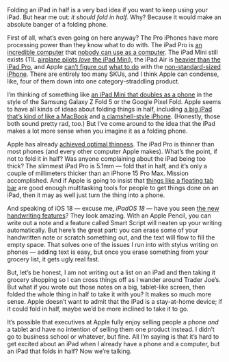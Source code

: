 Folding an iPad in half is a very bad idea if you want to keep using your iPad. But hear me out: *it should fold in half.* Why? Because it would make an absolute banger of a folding phone.

First of all, what’s even going on here anyway? The Pro iPhones have more processing power than they know what to do with. The iPad Pro is [an incredible computer](/24155440/apple-ipad-pro-2024-review) that [nobody can use as a computer](/2024/6/9/24169016/apple-ipad-pro-ipados-18-wwdc-ai-features). The iPad Mini still exists (TIL [airplane pilots *love* the iPad Mini](https://ipadpilotnews.com/2021/09/pilot-report-flying-with-the-new-ipad-mini-6/)), the iPad Air is [heavier than the iPad Pro](/2024/5/7/24151193/apple-ipad-air-ipad-pro-weight), and Apple [can’t figure out](/2020/10/14/21515399/iphone-12-mini-phone-waiting-small-phone-smartphones) [what to do](/2023/9/12/23868428/iphone-13-mini-lineup-discontinued-apple-event) with the [non-standard-sized iPhone](/23387809/apple-iphone-14-plus-review-screen-battery-camera-price). There are entirely too many SKUs, and I think Apple can condense, like, four of them down into one category-straddling product.

I’m thinking of something like [an iPad Mini that doubles as a phone](/2021/3/1/22307677/folding-iphone-rumors-screen-size-kuo) in the style of the Samsung Galaxy Z Fold 5 or the Google Pixel Fold. Apple seems to have all kinds of ideas about folding things in half, including [a big iPad that’s kind of like a MacBook](/2022/2/27/22953546/apple-reportedly-working-device-foldable-20-inch-display-rumors) and [a clamshell-style iPhone](/2024/2/7/24064617/apple-foldable-iphone-ipad-rumor-z-flip-5). (Honestly, those both sound pretty rad, too.) But I’ve come around to the idea that the iPad makes a lot more sense when you imagine it as a folding phone.

Apple has already [achieved optimal thinness](/24151128/apple-ipad-pro-2024-hands-on). The iPad Pro is thinner than most phones (and every other computer Apple makes). What’s the point, if not to fold it in half? Was anyone complaining about the iPad being too thick? The slimmest iPad Pro is 5.1mm — fold that in half, and it’s only a couple of millimeters thicker than an iPhone 15 Pro Max. Mission accomplished. And if Apple is going to insist that [things like a floating tab bar](/2024/6/10/24140821/apple-ipados-18-features-updates-apps-wwdc-2024) are good enough multitasking tools for people to get things done on an iPad, then it may as well just turn the thing into a phone.

And speaking of iOS 18 — excuse me, *iPadOS 18 —* have you seen [the new handwriting features](https://www.tiktok.com/@verge/video/7378967939065842990)? They look amazing. With an Apple Pencil, you can write out a note and a feature called Smart Script will neaten up your writing automatically. But here’s the great part: you can erase some of your handwritten note or scratch something out, and the text will flow to fill the empty space. That solves one of the issues I run into with stylus writing on phones — adding text is easy, but once you erase something from your grocery list, it gets ugly real fast.

But, let’s be honest, I am not writing out a list on an iPad and then taking it grocery shopping so I can cross things off as I wander around Trader Joe’s. But what if you wrote out those notes on a big, tablet-like screen, then folded the whole thing in half to take it with you? It makes so much more sense. Apple doesn’t want to admit that the iPad is a stay-at-home device; if it could fold in half, maybe we’d be more inclined to take it to go.

It’s possible that executives at Apple fully enjoy selling people a phone *and* a tablet and have no intention of selling them one product instead. I didn’t go to business school or whatever, but fine. All I’m saying is that it’s hard to get excited about an iPad when I already have a phone and a computer, but an iPad that folds in half? Now we’re talking.

